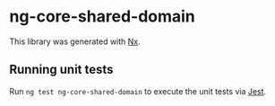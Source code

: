 # ng-core-shared-domain

This library was generated with [Nx](https://nx.dev).

## Running unit tests

Run `ng test ng-core-shared-domain` to execute the unit tests via [Jest](https://jestjs.io).
